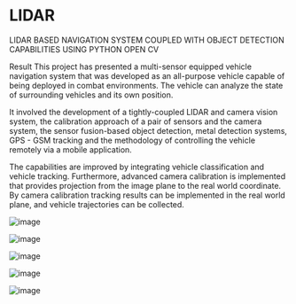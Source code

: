 # LIDAR
LIDAR BASED NAVIGATION SYSTEM COUPLED WITH OBJECT DETECTION CAPABILITIES USING PYTHON OPEN CV 


Result
This  project  has  presented  a  multi-sensor  equipped  vehicle  navigation  system that  was  developed as an all-purpose vehicle capable of being deployed in combat environments. The vehicle can analyze the state of surrounding vehicles and its own position.  

It  involved  the  development of a tightly-coupled LIDAR and camera vision system, the calibration  approach of a pair of sensors and the camera  system,  the sensor fusion-based object detection, metal detection systems, GPS - GSM tracking and the methodology of controlling the vehicle remotely via a mobile application.

The capabilities are improved by integrating vehicle classification and vehicle tracking. Furthermore, advanced camera calibration is implemented that provides projection from the image plane to the real world coordinate. By camera calibration tracking results can be implemented in the real world plane, and vehicle trajectories can be collected. 




![image](https://user-images.githubusercontent.com/106553324/179304557-3972d9ea-7dcf-4f9a-acc7-6ee3a7c6d18b.png)



![image](https://user-images.githubusercontent.com/106553324/179304570-66cfaa40-29f6-43a2-b45d-91c353d36104.png)



![image](https://user-images.githubusercontent.com/106553324/179304597-bcabb1f5-d04a-4999-9c5b-e25a88f920be.png)




![image](https://user-images.githubusercontent.com/106553324/179304622-bc3ad4b6-9140-4864-b284-00a565afa981.png)



![image](https://user-images.githubusercontent.com/106553324/179304632-ea27a4d4-ad44-4ead-ad04-d299400fd094.png)













